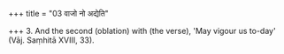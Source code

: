 +++
title = "03 वाजो नो अद्येति"

+++
3. And the second (oblation) with (the verse), 'May vigour us to-day' (Vāj. Saṃhitā XVIII, 33).
